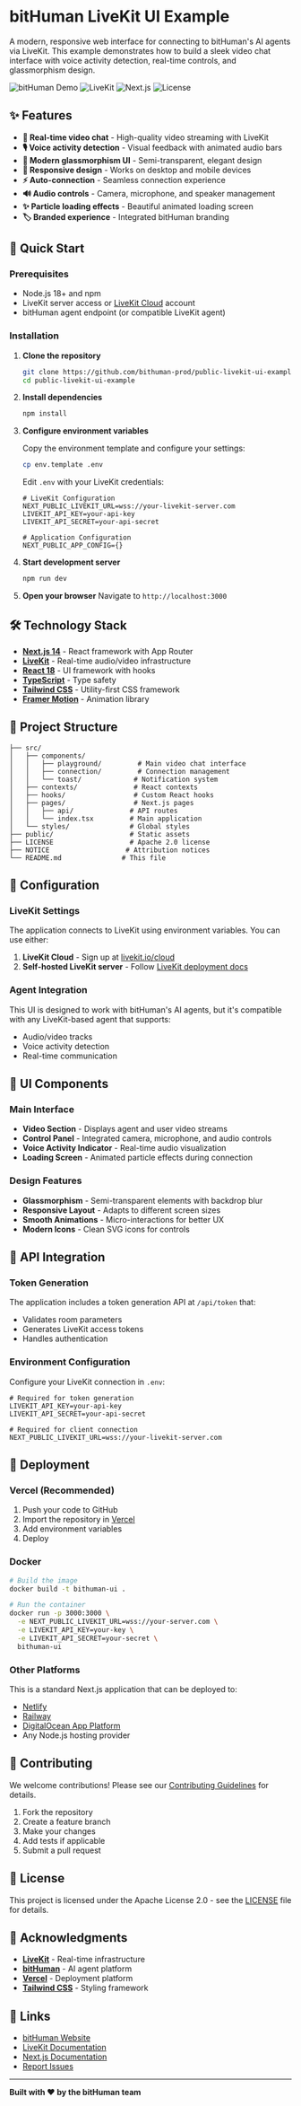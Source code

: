 # bitHuman LiveKit UI Example

A modern, responsive web interface for connecting to bitHuman's AI agents via LiveKit. This example demonstrates how to build a sleek video chat interface with voice activity detection, real-time controls, and glassmorphism design.

![bitHuman Demo](https://img.shields.io/badge/Demo-bitHuman-blue?style=for-the-badge)
![LiveKit](https://img.shields.io/badge/LiveKit-WebRTC-green?style=for-the-badge)
![Next.js](https://img.shields.io/badge/Next.js-14-black?style=for-the-badge)
![License](https://img.shields.io/badge/License-Apache%202.0-yellow?style=for-the-badge)

## ✨ Features

- **🎥 Real-time video chat** - High-quality video streaming with LiveKit
- **🎙️ Voice activity detection** - Visual feedback with animated audio bars
- **🎨 Modern glassmorphism UI** - Semi-transparent, elegant design
- **📱 Responsive design** - Works on desktop and mobile devices
- **⚡ Auto-connection** - Seamless connection experience
- **🔊 Audio controls** - Camera, microphone, and speaker management
- **✨ Particle loading effects** - Beautiful animated loading screen
- **🏷️ Branded experience** - Integrated bitHuman branding

## 🚀 Quick Start

### Prerequisites

- Node.js 18+ and npm
- LiveKit server access or [LiveKit Cloud](https://livekit.io/cloud) account
- bitHuman agent endpoint (or compatible LiveKit agent)

### Installation

1. **Clone the repository**
   ```bash
   git clone https://github.com/bithuman-prod/public-livekit-ui-example.git
   cd public-livekit-ui-example
   ```

2. **Install dependencies**
   ```bash
   npm install
   ```

3. **Configure environment variables**
   
   Copy the environment template and configure your settings:
   ```bash
   cp env.template .env
   ```
   
   Edit `.env` with your LiveKit credentials:
   ```env
   # LiveKit Configuration
   NEXT_PUBLIC_LIVEKIT_URL=wss://your-livekit-server.com
   LIVEKIT_API_KEY=your-api-key
   LIVEKIT_API_SECRET=your-api-secret
   
   # Application Configuration
   NEXT_PUBLIC_APP_CONFIG={}
   ```

4. **Start development server**
   ```bash
   npm run dev
   ```

5. **Open your browser**
   Navigate to `http://localhost:3000`

## 🛠️ Technology Stack

- **[Next.js 14](https://nextjs.org/)** - React framework with App Router
- **[LiveKit](https://livekit.io/)** - Real-time audio/video infrastructure
- **[React 18](https://react.dev/)** - UI framework with hooks
- **[TypeScript](https://www.typescriptlang.org/)** - Type safety
- **[Tailwind CSS](https://tailwindcss.com/)** - Utility-first CSS framework
- **[Framer Motion](https://www.framer.com/motion/)** - Animation library

## 📁 Project Structure

```
├── src/
│   ├── components/
│   │   ├── playground/         # Main video chat interface
│   │   ├── connection/         # Connection management
│   │   └── toast/             # Notification system
│   ├── contexts/              # React contexts
│   ├── hooks/                 # Custom React hooks
│   ├── pages/                 # Next.js pages
│   │   ├── api/              # API routes
│   │   └── index.tsx         # Main application
│   └── styles/               # Global styles
├── public/                   # Static assets
├── LICENSE                   # Apache 2.0 license
├── NOTICE                   # Attribution notices
└── README.md               # This file
```

## 🔧 Configuration

### LiveKit Settings

The application connects to LiveKit using environment variables. You can use either:

1. **LiveKit Cloud** - Sign up at [livekit.io/cloud](https://livekit.io/cloud)
2. **Self-hosted LiveKit server** - Follow [LiveKit deployment docs](https://docs.livekit.io/home/self-hosting/deployment)

### Agent Integration

This UI is designed to work with bitHuman's AI agents, but it's compatible with any LiveKit-based agent that supports:

- Audio/video tracks
- Voice activity detection
- Real-time communication

## 🎨 UI Components

### Main Interface

- **Video Section** - Displays agent and user video streams
- **Control Panel** - Integrated camera, microphone, and audio controls
- **Voice Activity Indicator** - Real-time audio visualization
- **Loading Screen** - Animated particle effects during connection

### Design Features

- **Glassmorphism** - Semi-transparent elements with backdrop blur
- **Responsive Layout** - Adapts to different screen sizes
- **Smooth Animations** - Micro-interactions for better UX
- **Modern Icons** - Clean SVG icons for controls

## 🔌 API Integration

### Token Generation

The application includes a token generation API at `/api/token` that:

- Validates room parameters
- Generates LiveKit access tokens
- Handles authentication

### Environment Configuration

Configure your LiveKit connection in `.env`:

```env
# Required for token generation
LIVEKIT_API_KEY=your-api-key
LIVEKIT_API_SECRET=your-api-secret

# Required for client connection
NEXT_PUBLIC_LIVEKIT_URL=wss://your-livekit-server.com
```

## 🚢 Deployment

### Vercel (Recommended)

1. Push your code to GitHub
2. Import the repository in [Vercel](https://vercel.com)
3. Add environment variables
4. Deploy

### Docker

```bash
# Build the image
docker build -t bithuman-ui .

# Run the container
docker run -p 3000:3000 \
  -e NEXT_PUBLIC_LIVEKIT_URL=wss://your-server.com \
  -e LIVEKIT_API_KEY=your-key \
  -e LIVEKIT_API_SECRET=your-secret \
  bithuman-ui
```

### Other Platforms

This is a standard Next.js application that can be deployed to:
- [Netlify](https://netlify.com)
- [Railway](https://railway.app)
- [DigitalOcean App Platform](https://www.digitalocean.com/products/app-platform)
- Any Node.js hosting provider

## 🤝 Contributing

We welcome contributions! Please see our [Contributing Guidelines](CONTRIBUTING.md) for details.

1. Fork the repository
2. Create a feature branch
3. Make your changes
4. Add tests if applicable
5. Submit a pull request

## 📄 License

This project is licensed under the Apache License 2.0 - see the [LICENSE](LICENSE) file for details.

## 🙏 Acknowledgments

- **[LiveKit](https://livekit.io/)** - Real-time infrastructure
- **[bitHuman](https://bithuman.ai/)** - AI agent platform
- **[Vercel](https://vercel.com/)** - Deployment platform
- **[Tailwind CSS](https://tailwindcss.com/)** - Styling framework

## 🔗 Links

- [bitHuman Website](https://bithuman.ai/)
- [LiveKit Documentation](https://docs.livekit.io/)
- [Next.js Documentation](https://nextjs.org/docs)
- [Report Issues](https://github.com/your-username/bithuman-livekit-ui-example/issues)

---

**Built with ❤️ by the bitHuman team** 